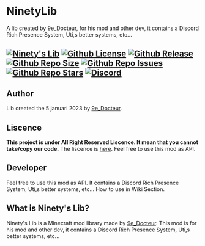 # NinetyLib
A lib created by 9e_Docteur, for his mod and other dev, it contains a Discord Rich Presence System, Uti,s better systems, etc...

[![Ninety's Lib](https://lh3.googleusercontent.com/fife/AAbDypDqQCKRy9LjfhLnksQ2wlh-MmX9oOLcC9Xp3IE6ZayBrP5bykI6Df7vepUiJlFy14Zfx5PE3MceWYasmE5BHhJ_sTw7gLkumPkNCnmsqSyU2iKsbmax3ao-IjYn_tg0w2V7yJeq7vevLd07KzDFVYRBDkZB8F9zLmrFxZOpNRlgUTiqn0_Mc6CzL-cs6sRYG9WmW8HBBKxi-7ETqQDsjRBNY9rMsGff8sWuqNMBlHnCypGTOv_Mn9lATaSUDOZJNy_OS8pfgsWqNUpcKNGXJMhlA8UM8I4cUFDG2yZt_AMQsnhvNBwBa1uynY_xPn-hNUD-tpIHaCqF1cInX2oXcfXHhJEbRMT9YhR36LVaGCvmHzWK0MKkHFXSQQn19EBxjFB9ixDIfCaQmxhDWsH6kyq-unt0A7MutqM9WqYpQFmCRjYU8FyxXYxGUvH4CtaDB8Ccb_ri8T0MiqQ3HpH7twRK_t373tsXZQztb3Lsy8quL5aHEfnqQ93vQvn7NSM1AjupxhLO79bGBeNKI7WtoLF78IfYNQOUaGaQyKC9-fQVdMMPpGxzzGvOfffDj7fk6EAlAyYH6mESOg6NbdF8o0JVziZARE759V_V4zBrKEVcVqHnFse6-1f4P9hsp_gapph8-JhPlkwX37RSuBmV9SUZACVlHcbgN8Lo3cZArS1Z0zL8kNrnaaKxd0o5lu5X5YWBozCaC3_1J0NgtGv8lxA1f5hiiz51ee6z2UUdmsP_H_E0hT_0CiL1YY9EV7ILMACereRHa_IWJXRmnoc9MuVbM6dw48pAbzNHEJ1xapxZLT4Ffjt2_SMvN3zz-LLZ_hQ1-VdLwFGIpLPPrxPuWNDxjVowNbmLLNnZUy-toFh5pF7tCsCcT1U6Gs4ozOozho9Wz2XpByQkOtasT_zzySEVx-sQiFspDT3TVQFpgsQLOw49g2Ir59Z-SE46EvkXDMla18iP2_qQOJoCNcrgPpawZuBhCrAwwIi1fRsP2-d7EFkMC2xk2pML7LPN2Yw9GxX2I0Z6oHvWYAeBqFRno0oqGg6JOOGRlRe2j2dhdHqAvhRaxKDP05PprcoAjFYCNB3F5Y5yCLZVnGHWD16oX-YALtl2PSrL6iS1j1gOTissDl4KTvm_HyAQp-PbzfnuBpXp07obc3sNwv5k5RWU5OuK4DgcERFRWahpvbpaONtuNqFxVbXxyxEGY1BLW-chtC_0Gy9HnuXUXrb3UffBW2br4P6QHMlQCmILP81jPf_Sjnha4vt3Vdowad3MgOv7ErUoHNZA3mAkw2TskU1qTOaJtZcvTInmAvkBPK_a0UDkfZYOxlt2Iv5LTGnUqbzKRp3sTLKc6BOoTxeuhlmgRWx5HHcmTVecQ965ImQcvh6sAABZQSD7fOL2lIQNVdK7vFAjPXyuaLxu9X3cz4ygxHvbTJAyZytvCOqc1MWLXalzp1cmtWrwdNjWIk8rho7i5V8wkLaMtfyVZ_nFXzk=w1920-h918)]()
[![Github License](https://img.shields.io/badge/liscence-All%20Right%20Reserved-red)]()
[![Github Release](https://img.shields.io/github/v/release/9e-Docteur/NinetyLib)]()
[![Github Repo Size](https://img.shields.io/github/repo-size/9e-docteur/NinetyLib-New)]()
[![Github Repo Issues](https://img.shields.io/github/issues/9e-docteur/NinetyLib)]()
[![Github Repo Stars](https://img.shields.io/github/stars/9e-Docteur/NinetyLib)]()
<a href="https://discord.gg/7VA9X67xRB"><img src="https://img.shields.io/discord/910285401770573835?color=5865f2&label=Discord&style=flat" alt="Discord"></a>
------
## Author
Lib created the 5 januari 2023 by [9e_Docteur](https://github.com/9e-Docteur/).

## Liscence
**This project is under __All Right Reserved__ Liscence.
It mean that you cannot take/copy our code.**
The liscence is [here](https://github.com/9e-Docteur/NinetyLib/blob/main/LICENCE).
Feel free to use this mod as API.

## Developer
Feel free to use this mod as API.
It contains a Discord Rich Presence System, Uti,s better systems, etc...
How to use in Wiki Section.

## What is Ninety's Lib?
Ninety's Lib is a Minecraft mod library made by [9e_Docteur](https://github.com/9e-Docteur/). This mod is for his mod and other dev, it contains a Discord Rich Presence System, Uti,s better systems, etc...
